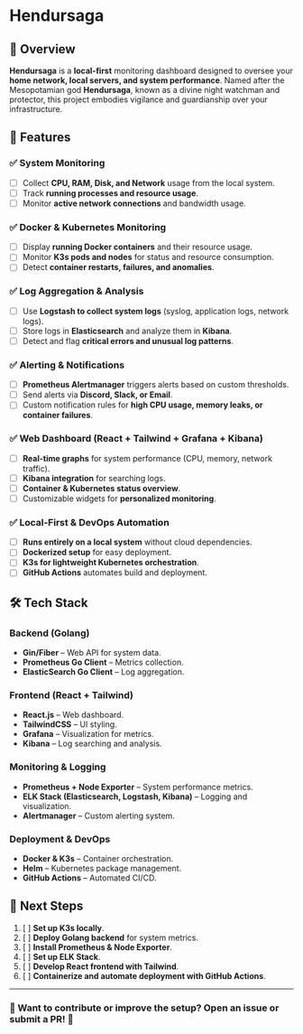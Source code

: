 # Hendursaga

## 📌 Overview
**Hendursaga** is a **local-first** monitoring dashboard designed to oversee your **home network, local servers, and system performance**. Named after the Mesopotamian god **Hendursaga**, known as a divine night watchman and protector, this project embodies vigilance and guardianship over your infrastructure.

## 🚀 Features
### ✅ System Monitoring
- [ ] Collect **CPU, RAM, Disk, and Network** usage from the local system.
- [ ] Track **running processes and resource usage**.
- [ ] Monitor **active network connections** and bandwidth usage.

### ✅ Docker & Kubernetes Monitoring
- [ ] Display **running Docker containers** and their resource usage.
- [ ] Monitor **K3s pods and nodes** for status and resource consumption.
- [ ] Detect **container restarts, failures, and anomalies**.

### ✅ Log Aggregation & Analysis
- [ ] Use **Logstash to collect system logs** (syslog, application logs, network logs).
- [ ] Store logs in **Elasticsearch** and analyze them in **Kibana**.
- [ ] Detect and flag **critical errors and unusual log patterns**.

### ✅ Alerting & Notifications
- [ ] **Prometheus Alertmanager** triggers alerts based on custom thresholds.
- [ ] Send alerts via **Discord, Slack, or Email**.
- [ ] Custom notification rules for **high CPU usage, memory leaks, or container failures**.

### ✅ Web Dashboard (React + Tailwind + Grafana + Kibana)
- [ ] **Real-time graphs** for system performance (CPU, memory, network traffic).
- [ ] **Kibana integration** for searching logs.
- [ ] **Container & Kubernetes status overview**.
- [ ] Customizable widgets for **personalized monitoring**.

### ✅ Local-First & DevOps Automation
- [ ] **Runs entirely on a local system** without cloud dependencies.
- [ ] **Dockerized setup** for easy deployment.
- [ ] **K3s for lightweight Kubernetes orchestration**.
- [ ] **GitHub Actions** automates build and deployment.

## 🛠️ Tech Stack
### **Backend** (Golang)
- **Gin/Fiber** – Web API for system data.
- **Prometheus Go Client** – Metrics collection.
- **ElasticSearch Go Client** – Log aggregation.

### **Frontend** (React + Tailwind)
- **React.js** – Web dashboard.
- **TailwindCSS** – UI styling.
- **Grafana** – Visualization for metrics.
- **Kibana** – Log searching and analysis.

### **Monitoring & Logging**
- **Prometheus + Node Exporter** – System performance metrics.
- **ELK Stack (Elasticsearch, Logstash, Kibana)** – Logging and visualization.
- **Alertmanager** – Custom alerting system.

### **Deployment & DevOps**
- **Docker & K3s** – Container orchestration.
- **Helm** – Kubernetes package management.
- **GitHub Actions** – Automated CI/CD.

## 📌 Next Steps
1. [ ] **Set up K3s locally**.
2. [ ] **Deploy Golang backend** for system metrics.
3. [ ] **Install Prometheus & Node Exporter**.
4. [ ] **Set up ELK Stack**.
5. [ ] **Develop React frontend with Tailwind**.
6. [ ] **Containerize and automate deployment with GitHub Actions**.

---

### 📢 Want to contribute or improve the setup? Open an issue or submit a PR! 🚀

